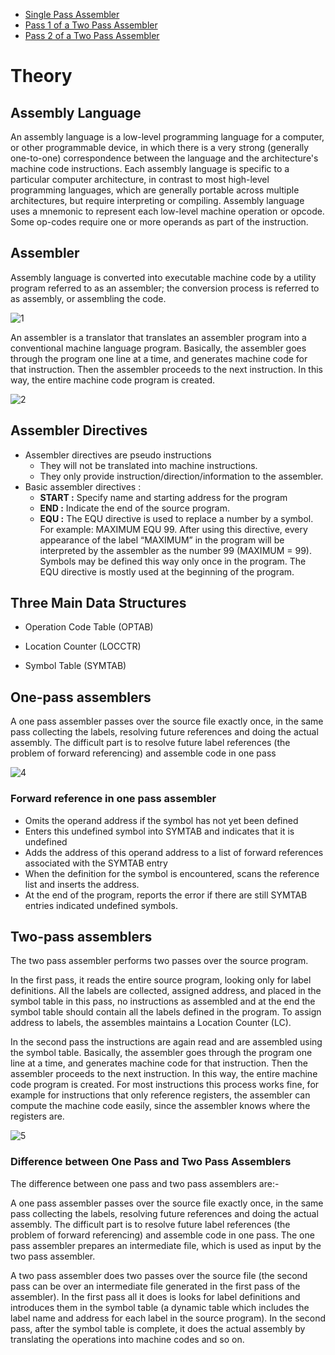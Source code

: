 - [Single Pass Assembler](https://github.com/KTU-CSE/System-Software-lab/tree/master/Process%20Synchronization/Assemblers/Single%20Pass%20Assembler/README.md)
- [Pass 1 of a Two Pass Assembler](https://github.com/KTU-CSE/System-Software-lab/tree/master/Process%20Synchronization/Assemblers/Two%20Pass%20Assembler/Pass%201%20of%20a%20Two%20Pass%20Assembler/README.md)
- [Pass 2 of a Two Pass Assembler](https://github.com/KTU-CSE/System-Software-lab/tree/master/Process%20Synchronization/Assemblers/Two%20Pass%20Assembler/Pass%202%20of%20a%20Two%20Pass%20Assembler/README.md)

# Theory

## Assembly Language
An assembly language is a low-level programming language for a computer, or other programmable device, in which there is a very strong (generally one-to-one) correspondence between the language and the architecture's machine code instructions. Each assembly language is specific to a particular computer architecture, in contrast to most high-level programming languages, which are generally portable across multiple architectures, but require interpreting or compiling.
Assembly language uses a mnemonic to represent each low-level machine operation or opcode. Some op-codes require one or more operands as part of the instruction.

## Assembler
Assembly language is converted into executable machine code by a utility program referred to as an assembler; the conversion process is referred to as assembly, or assembling the code.

![1](http://i.imgur.com/HPjwJOQ.jpg)

An assembler is a translator that translates an assembler program into a conventional machine language program. Basically, the assembler goes through the program one line at a time, and generates machine code for that instruction. Then the assembler proceeds to the next instruction. In this way, the entire machine code program is created.

![2](http://i.imgur.com/Mqntp81.jpg)

## Assembler Directives
- Assembler directives are pseudo instructions
    - They will not be translated into machine instructions.
    - They only provide instruction/direction/information to the assembler.
- Basic assembler directives :
    -   **START :**  Specify name and starting address for the program
    -   **END :**    Indicate the end of the source program.
    -   **EQU :**   The EQU directive is used to replace a number by a symbol. For example:                                         MAXIMUM EQU 99.
After using this directive, every appearance of the label “MAXIMUM” in the program will be interpreted by the assembler as the number 99 (MAXIMUM = 99). Symbols may be defined this way only once in the program. The EQU directive is mostly used at the beginning of the program.

## Three Main Data Structures
- Operation Code Table (OPTAB)

- Location Counter (LOCCTR)

- Symbol Table (SYMTAB)

## One-pass assemblers
A one pass assembler passes over the source file exactly once, in the same pass collecting the labels, resolving future references and doing the actual assembly. The difficult part is to resolve future label references (the problem of forward referencing) and assemble code in one pass

![4](http://i.imgur.com/oyn0JCi.png)

### Forward reference in one pass assembler
- Omits the operand address if the symbol has not yet been defined
- Enters this undefined symbol into SYMTAB and indicates that it is undefined
- Adds the address of this operand address to a list of forward references associated with the SYMTAB entry
- When the definition for the symbol is encountered, scans the reference list and inserts the address.
- At the end of the program, reports the error if there are still SYMTAB entries indicated undefined symbols.

## Two-pass assemblers
The two pass assembler performs two passes over the source program. 

In the first pass, it reads the entire source program, looking only for label definitions. All the labels are collected, assigned address, and placed in the symbol table in this pass, no instructions as assembled and at the end the symbol table should contain all the labels defined in the program. To assign address to labels, the assembles maintains a Location Counter (LC).


In the second pass the instructions are again read and are assembled using the symbol table.
Basically, the assembler goes through the program one line at a time, and generates machine code for that instruction. Then the assembler proceeds to the next instruction. In this way, the entire machine code program is created. For most instructions this process works fine, for example for instructions that only reference registers, the assembler can compute the machine code easily, since the assembler knows where the registers are.

![5](http://i.imgur.com/XIway7g.jpg)

### Difference between One Pass and Two Pass Assemblers
The difference between one pass and two pass assemblers are:-

A one pass assembler passes over the source file exactly once, in the same pass collecting the labels, resolving future references and doing the actual assembly. The difficult part is to resolve future label references (the problem of forward referencing) and assemble code in one pass. The one pass assembler prepares an intermediate file, which is used as input by the two pass assembler.


A two pass assembler does two passes over the source file (the second pass can be over an intermediate file generated in the first pass of the assembler). In the first pass all it does is looks for label definitions and introduces them in the symbol table (a dynamic table which includes the label name and address for each label in the source program). In the second pass, after the symbol table is complete, it does the actual assembly by translating the operations into machine codes and so on.
